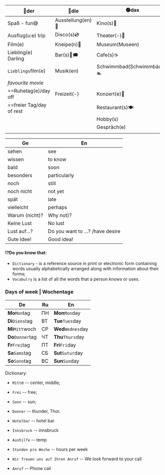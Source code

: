 | 🔵der                    | 🔴die             | 🟢das                          |
|--------------------------|-------------------|--------------------------------|
| Spaß - fun😅             | Ausstellung(en)🐘 | Kino(s)🎥                      |
| Ausflug(u:e) trip        | Disco(s)💿        | Theater(-)🎑                   |
| Film(e)                  | Kneipe(n)🍻       | Museum(Museen)                 |
| Liebling(e) Darling      | Bar(s)🍻🗯        | Cafe(s)☕️                      |
| `Lieblings`film(e)       | Musik(en)         | Schwimmbad(Schwimmbäder) 🏊‍ ️ |
| _favourite movie_        |                   |                                |
| ==Ruhetag(e)/day off     | Freizeit(-)       | Konzert(e)🎊                   |
| ==freier Tag/day of rest |                   | Restaurant(s)🍽                |
|                          |                   | Hobby(s)                       |
|                          |                   | Gespräch(e)                    |
|                          |                   |                                |


| Ge             | En                                |
|----------------|-----------------------------------|
| sehen          | see                               |
| wissen         | to know                           |
| bald           | soon                              |
| besonders      | particularly                      |
| noch           | still                             |
| noch nicht     | not yet                           |
| spät           | late                              |
| vielleicht     | perhaps                           |
| Warum (nicht)? | Why not)?                         |
| Keine Lust     | No lust                           |
| Lust auf...?   | Do you want to ...? /have desire  | 
| Gute Idee!     | Good idea!                        |


#### ⁉️Do you know that:
- `Dictionary` - is a reference source in print or electronic form containing words usually alphabetically arranged along with information about their forms;
- `Vocabulry` is a list of all the words that a person knows or uses.

### Days of week  | Wochentage

| De                | Ru  | En                   |
|-------------------|-----|----------------------|
| **Mo**`Mon`tag    | ПН  | **Mon**`Mon`day      |
| **Di**`Diens`tag  | ВТ  | **Tue**`Tues`day     |
| **Mi**`Mitt`woch  | СР  | **Wed**`Wednes`day   |
| **Do**`Donner`tag | ЧТ  | **Thu**`Thurs`day    |
| **Fr**`Frei`tag   | ПТ  | **Fri**`Fri`day      |
| **Sa**`Sams`tag   | СБ  | **Sut**`Sutur`day    |
| **So**`Sonn`tag   | ВС  | **Sun**`Sun`day      |

Dictionary:
- `Mitt`e -- center, middle;
- `Frei` -- free;
- `Sonn` -- sun;
- `Donner` -- thunder, Thor.

- `Hotelbar` -- hotel bar
- `Innsbruck` -- innsbruck
- `Aushilfe` -- temp
- `Stunden pro Woche` -- hours per week
- `Wir freuen uns auf Ihren Anruf` -- We look forward to your call
- `Anruf` -- Phone call

